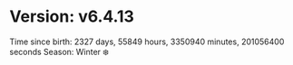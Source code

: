 # Version: v6.4.13
Time since birth: 2327 days, 55849 hours, 3350940 minutes, 201056400 seconds
Season: Winter ❄️
